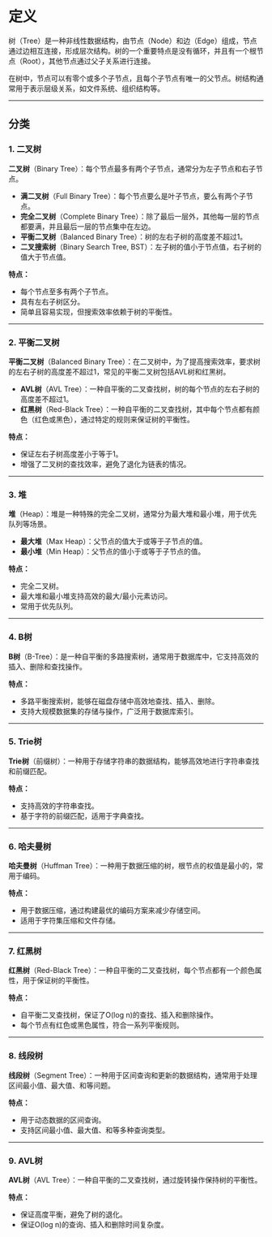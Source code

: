 # 定义

树（Tree）是一种非线性数据结构，由节点（Node）和边（Edge）组成，节点通过边相互连接，形成层次结构。树的一个重要特点是没有循环，并且有一个根节点（Root），其他节点通过父子关系进行连接。

在树中，节点可以有零个或多个子节点，且每个子节点有唯一的父节点。树结构通常用于表示层级关系，如文件系统、组织结构等。

---

## 分类

### 1. 二叉树

**二叉树**（Binary Tree）：每个节点最多有两个子节点，通常分为左子节点和右子节点。

- **满二叉树**（Full Binary Tree）：每个节点要么是叶子节点，要么有两个子节点。
- **完全二叉树**（Complete Binary Tree）：除了最后一层外，其他每一层的节点都要满，并且最后一层的节点集中在左边。
- **平衡二叉树**（Balanced Binary Tree）：树的左右子树的高度差不超过1。
- **二叉搜索树**（Binary Search Tree, BST）：左子树的值小于节点值，右子树的值大于节点值。

**特点：**

- 每个节点至多有两个子节点。
- 具有左右子树区分。
- 简单且容易实现，但搜索效率依赖于树的平衡性。

---

### 2. 平衡二叉树

**平衡二叉树**（Balanced Binary Tree）：在二叉树中，为了提高搜索效率，要求树的左右子树的高度差不超过1，常见的平衡二叉树包括AVL树和红黑树。

- **AVL树**（AVL Tree）：一种自平衡的二叉查找树，树的每个节点的左右子树的高度差不超过1。
- **红黑树**（Red-Black Tree）：一种自平衡的二叉查找树，其中每个节点都有颜色（红色或黑色），通过特定的规则来保证树的平衡性。

**特点：**

- 保证左右子树高度差小于等于1。
- 增强了二叉树的查找效率，避免了退化为链表的情况。

---

### 3. 堆

**堆**（Heap）：堆是一种特殊的完全二叉树，通常分为最大堆和最小堆，用于优先队列等场景。

- **最大堆**（Max Heap）：父节点的值大于或等于子节点的值。
- **最小堆**（Min Heap）：父节点的值小于或等于子节点的值。

**特点：**

- 完全二叉树。
- 最大堆和最小堆支持高效的最大/最小元素访问。
- 常用于优先队列。

---

### 4. B树

**B树**（B-Tree）：是一种自平衡的多路搜索树，通常用于数据库中，它支持高效的插入、删除和查找操作。

**特点：**

- 多路平衡搜索树，能够在磁盘存储中高效地查找、插入、删除。
- 支持大规模数据集的存储与操作，广泛用于数据库索引。

---

### 5. Trie树

**Trie树**（前缀树）：一种用于存储字符串的数据结构，能够高效地进行字符串查找和前缀匹配。

**特点：**

- 支持高效的字符串查找。
- 基于字符的前缀匹配，适用于字典查找。

---

### 6. 哈夫曼树

**哈夫曼树**（Huffman Tree）：一种用于数据压缩的树，根节点的权值是最小的，常用于编码。

**特点：**

- 用于数据压缩，通过构建最优的编码方案来减少存储空间。
- 适用于字符集压缩和文件存储。

---

### 7. 红黑树

**红黑树**（Red-Black Tree）：一种自平衡的二叉查找树，每个节点都有一个颜色属性，用于保证树的平衡性。

**特点：**

- 自平衡二叉查找树，保证了O(log n)的查找、插入和删除操作。
- 每个节点有红色或黑色属性，符合一系列平衡规则。

---

### 8. 线段树

**线段树**（Segment Tree）：一种用于区间查询和更新的数据结构，通常用于处理区间最小值、最大值、和等问题。

**特点：**

- 用于动态数据的区间查询。
- 支持区间最小值、最大值、和等多种查询类型。

---

### 9. AVL树

**AVL树**（AVL Tree）：一种自平衡的二叉查找树，通过旋转操作保持树的平衡性。

**特点：**

- 保证高度平衡，避免了树的退化。
- 保证O(log n)的查询、插入和删除时间复杂度。

